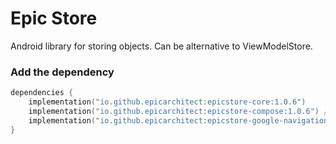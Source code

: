 # Epic Store
Android library for storing objects. Can be alternative to ViewModelStore.


### Add the dependency

```Kotlin
dependencies {
    implementation("io.github.epicarchitect:epicstore-core:1.0.6")
    implementation("io.github.epicarchitect:epicstore-compose:1.0.6") // contains core api
    implementation("io.github.epicarchitect:epicstore-google-navigation-compose:1.0.6") // contains core, compose and google navigation api
}
```
